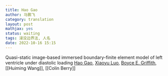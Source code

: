 ```yaml
---
title: Hao Gao
author: 马鹏飞
category: translation
layout: post
mathjax: yes
status: waiting
tags: 浸没边界法, 人名
date: 2022-10-16 15:15
---
```


Quasi-static image-based immersed boundary-finite element model of left ventricle under diastolic loading 
[Hao Gao](Hao%20Gao.md), [Xiaoyu Luo](Xiaoyu%20Luo.md), [Boyce E. Griffith](Boyce%20E.%20Griffith.md), [[Huiming Wang]], [[Colin Berry]]



